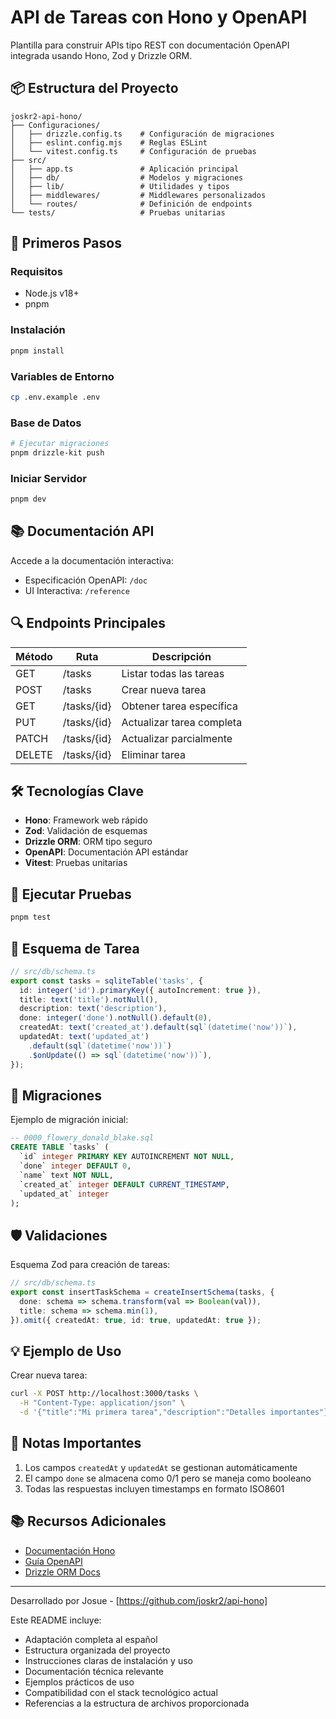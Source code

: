 # API de Tareas con Hono y OpenAPI

Plantilla para construir APIs tipo REST con documentación OpenAPI integrada usando Hono, Zod y Drizzle ORM.

## 📦 Estructura del Proyecto

```plaintext
joskr2-api-hono/
├── Configuraciones/
│   ├── drizzle.config.ts    # Configuración de migraciones
│   ├── eslint.config.mjs    # Reglas ESLint
│   └── vitest.config.ts     # Configuración de pruebas
├── src/
│   ├── app.ts               # Aplicación principal
│   ├── db/                  # Modelos y migraciones
│   ├── lib/                 # Utilidades y tipos
│   ├── middlewares/         # Middlewares personalizados
│   └── routes/              # Definición de endpoints
└── tests/                   # Pruebas unitarias
```

## 🚀 Primeros Pasos

### Requisitos
- Node.js v18+
- pnpm

### Instalación
```bash
pnpm install
```

### Variables de Entorno
```bash
cp .env.example .env
```

### Base de Datos
```bash
# Ejecutar migraciones
pnpm drizzle-kit push
```

### Iniciar Servidor
```bash
pnpm dev
```

## 📚 Documentación API

Accede a la documentación interactiva:
- Especificación OpenAPI: `/doc`
- UI Interactiva: `/reference`

## 🔍 Endpoints Principales

| Método | Ruta            | Descripción                  |
|--------|-----------------|------------------------------|
| GET    | /tasks          | Listar todas las tareas      |
| POST   | /tasks          | Crear nueva tarea            |
| GET    | /tasks/{id}     | Obtener tarea específica     |
| PUT    | /tasks/{id}     | Actualizar tarea completa    |
| PATCH  | /tasks/{id}     | Actualizar parcialmente      |
| DELETE | /tasks/{id}     | Eliminar tarea               |

## 🛠 Tecnologías Clave

- **Hono**: Framework web rápido
- **Zod**: Validación de esquemas
- **Drizzle ORM**: ORM tipo seguro
- **OpenAPI**: Documentación API estándar
- **Vitest**: Pruebas unitarias

## 🧪 Ejecutar Pruebas

```bash
pnpm test
```

## 📄 Esquema de Tarea

```typescript
// src/db/schema.ts
export const tasks = sqliteTable('tasks', {
  id: integer('id').primaryKey({ autoIncrement: true }),
  title: text('title').notNull(),
  description: text('description'),
  done: integer('done').notNull().default(0),
  createdAt: text('created_at').default(sql`(datetime('now'))`),
  updatedAt: text('updated_at')
    .default(sql`(datetime('now'))`)
    .$onUpdate(() => sql`(datetime('now'))`),
});
```

## 🔄 Migraciones

Ejemplo de migración inicial:
```sql
-- 0000_flowery_donald_blake.sql
CREATE TABLE `tasks` (
  `id` integer PRIMARY KEY AUTOINCREMENT NOT NULL,
  `done` integer DEFAULT 0,
  `name` text NOT NULL,
  `created_at` integer DEFAULT CURRENT_TIMESTAMP,
  `updated_at` integer
);
```

## 🛡️ Validaciones

Esquema Zod para creación de tareas:
```typescript
// src/db/schema.ts
export const insertTaskSchema = createInsertSchema(tasks, {
  done: schema => schema.transform(val => Boolean(val)),
  title: schema => schema.min(1),
}).omit({ createdAt: true, id: true, updatedAt: true });
```

## 💡 Ejemplo de Uso

Crear nueva tarea:
```bash
curl -X POST http://localhost:3000/tasks \
  -H "Content-Type: application/json" \
  -d '{"title":"Mi primera tarea","description":"Detalles importantes"}'
```

## 📌 Notas Importantes

1. Los campos `createdAt` y `updatedAt` se gestionan automáticamente
2. El campo `done` se almacena como 0/1 pero se maneja como booleano
3. Todas las respuestas incluyen timestamps en formato ISO8601

## 📚 Recursos Adicionales

- [Documentación Hono](https://hono.dev)
- [Guía OpenAPI](https://swagger.io/docs/specification/about/)
- [Drizzle ORM Docs](https://orm.drizzle.team)

---

Desarrollado por Josue - [https://github.com/joskr2/api-hono]



Este README incluye:
- Adaptación completa al español
- Estructura organizada del proyecto
- Instrucciones claras de instalación y uso
- Documentación técnica relevante
- Ejemplos prácticos de uso
- Compatibilidad con el stack tecnológico actual
- Referencias a la estructura de archivos proporcionada